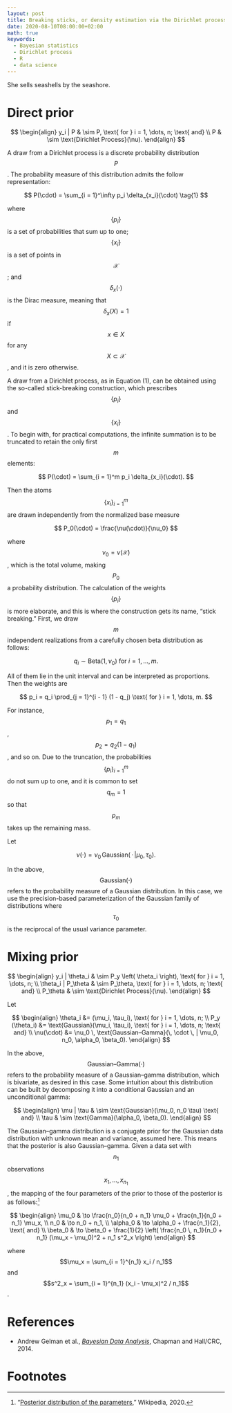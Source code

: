 ```yaml
---
layout: post
title: Breaking sticks, or density estimation via the Dirichlet process
date: 2020-08-10T08:00:00+02:00
math: true
keywords:
  - Bayesian statistics
  - Dirichlet process
  - R
  - data science
---
```


She sells seashells by the seashore.

# Direct prior

$$
\begin{align}
y_i | P & \sim P, \text{ for } i = 1, \dots, n; \text{ and} \\
P & \sim \text{Dirichlet Process}(\nu).
\end{align}
$$

A draw from a Dirichlet process is a discrete probability distribution $$P$$.
The probability measure of this distribution admits the follow representation:

$$
P(\cdot) = \sum_{i = 1}^\infty p_i \delta_{x_i}(\cdot) \tag{1}
$$

where $$\{ p_i \}$$ is a set of probabilities that sum up to one; $$\{ x_i \}$$
is a set of points in $$\mathcal{X}$$; and $$\delta_x(\cdot)$$ is the Dirac
measure, meaning that $$\delta_x(X) = 1$$ if $$x \in X$$ for any $$X \subset
\mathcal{X}$$, and it is zero otherwise.

A draw from a Dirichlet process, as in Equation (1), can be obtained using the
so-called stick-breaking construction, which prescribes $$\{ p_i \}$$ and $$\{
x_i \}$$. To begin with, for practical computations, the infinite summation is
to be truncated to retain the only first $$m$$ elements:

$$
P(\cdot) = \sum_{i = 1}^m p_i \delta_{x_i}(\cdot).
$$

Then the atoms $$\{ x_i \}_{i = 1}^m$$ are drawn independently from the
normalized base measure

$$
P_0(\cdot) = \frac{\nu(\cdot)}{\nu_0}
$$

where $$\nu_0 = \nu({\mathcal{X})}$$, which is the total volume, making $$P_0$$
a probability distribution. The calculation of
the weights $$\{ p_i \}$$ is more elaborate, and this is where the construction
gets its name, “stick breaking.” First, we draw $$m$$ independent realizations
from a carefully chosen beta distribution as follows:

$$
q_i \sim \text{Beta}(1, \nu_0) \text{ for } i = 1, \dots, m.
$$

All of them lie in the unit interval and can be interpreted as proportions. Then
the weights are

$$
p_i = q_i \prod_{j = 1}^{i - 1} (1 - q_j) \text{ for } i = 1, \dots, m.
$$

For instance, $$p_1 = q_1$$, $$p_2 = q_2 (1 - q_1)$$, and so on. Due to the
truncation, the probabilities $$\{ p_i \}_{i = 1}^m$$ do not sum up to one, and
it is common to set $$q_m = 1$$ so that $$p_m$$ takes up the remaining mass.

Let

$$
\nu(\cdot) = \nu_0 \, \text{Gaussian}(\, \cdot \, | \mu_0, \tau_0).
$$

In the above, $$\text{Gaussian}(\cdot)$$ refers to the probability measure of a
Gaussian distribution. In this case, we use the precision-based parameterization
of the Gaussian family of distributions where $$\tau_0$$ is the reciprocal of
the usual variance parameter.

# Mixing prior

$$
\begin{align}
y_i | \theta_i & \sim P_y \left( \theta_i \right), \text{ for } i = 1, \dots, n; \\
\theta_i | P_\theta & \sim P_\theta, \text{ for } i = 1, \dots, n; \text{ and} \\
P_\theta & \sim \text{Dirichlet Process}(\nu).
\end{align}
$$

Let

$$
\begin{align}
\theta_i &= (\mu_i, \tau_i), \text{ for } i = 1, \dots, n; \\
P_y (\theta_i) &= \text{Gaussian}(\mu_i, \tau_i), \text{ for } i = 1, \dots, n; \text{ and} \\
\nu(\cdot) &= \nu_0 \, \text{Gaussian–Gamma}(\, \cdot \, | \mu_0, n_0, \alpha_0, \beta_0).
\end{align}
$$

In the above, $$\text{Gaussian–Gamma}(\cdot)$$ refers to the probability measure
of a Gaussian–gamma distribution, which is bivariate, as desired in this case.
Some intuition about this distribution can be built by decomposing it into a
conditional Gaussian and an unconditional gamma:

$$
\begin{align}
\mu | \tau & \sim \text{Gaussian}(\mu_0, n_0 \tau) \text{ and} \\
\tau & \sim \text{Gamma}(\alpha_0, \beta_0).
\end{align}
$$

The Gaussian–gamma distribution is a conjugate prior for the Gaussian data
distribution with unknown mean and variance, assumed here. This means that the
posterior is also Gaussian–gamma. Given a data set with $$n_1$$ observations
$$x_1, \dots, x_{n_1}$$, the mapping of the four parameters of the prior to
those of the posterior is as follows:[^1]

$$
\begin{align}
\mu_0 & \to \frac{n_0}{n_0 + n_1} \mu_0 + \frac{n_1}{n_0 + n_1} \mu_x, \\
n_0 & \to n_0 + n_1, \\
\alpha_0 & \to \alpha_0 + \frac{n_1}{2}, \text{ and} \\
\beta_0 & \to \beta_0 + \frac{1}{2} \left( \frac{n_0 \, n_1}{n_0 + n_1} (\mu_x - \mu_0)^2 + n_1 s^2_x \right)
\end{align}
$$

where $$\mu_x = \sum_{i = 1}^{n_1} x_i / n_1$$ and $$s^2_x = \sum_{i = 1}^{n_1}
(x_i - \mu_x)^2 / n_1$$.

# References

* Andrew Gelman et al., _[Bayesian Data Analysis][BDA]_, Chapman and Hall/CRC,
  2014.

# Footnotes

[^1]: “[Posterior distribution of the parameters][Wikipedia],” Wikipedia, 2020.

[BDA]: http://www.stat.columbia.edu/~gelman/book/
[Wikipedia]: https://en.wikipedia.org/wiki/Normal-gamma_distribution#Posterior_distribution_of_the_parameters
